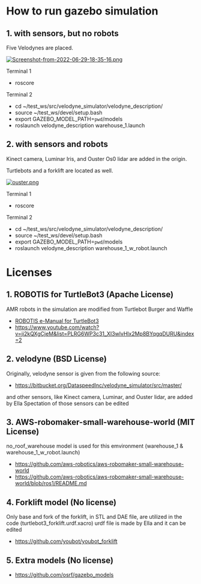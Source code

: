 # How to run gazebo simulation
## 1. with sensors, but no robots 
Five Velodynes are placed.

[![Screenshot-from-2022-06-29-18-35-16.png](https://i.postimg.cc/rwwBbMn7/Screenshot-from-2022-06-29-18-35-16.png)](https://postimg.cc/bs4VScjR)


Terminal 1
- roscore

Terminal 2
- cd ~/test_ws/src/velodyne_simulator/velodyne_description/
- source ~/test_ws/devel/setup.bash
- export GAZEBO_MODEL_PATH=`pwd`/models
- roslaunch velodyne_description warehouse_1.launch

## 2. with sensors and robots 
Kinect camera, Luminar Iris, and Ouster Os0 lidar are added in the origin.

Turtlebots and a forklift are located as well.

[![ouster.png](https://i.postimg.cc/44vjxmjr/ouster.png)](https://postimg.cc/yWdLfY1P)

Terminal 1
- roscore

Terminal 2
- cd ~/test_ws/src/velodyne_simulator/velodyne_description/
- source ~/test_ws/devel/setup.bash
- export GAZEBO_MODEL_PATH=`pwd`/models
- roslaunch velodyne_description warehouse_1_w_robot.launch

# Licenses

## 1. ROBOTIS for TurtleBot3 (Apache License)
AMR robots in the simulation are modified from Turtlebot Burger and Waffle
- [ROBOTIS e-Manual for TurtleBot3](http://turtlebot3.robotis.com/)
- https://www.youtube.com/watch?v=ji2kQXgCjeM&list=PLRG6WP3c31_XI3wlvHlx2Mp8BYqgqDURU&index=2



## 2. velodyne (BSD License)
Originally, velodyne sensor is given from the following source:

- https://bitbucket.org/DataspeedInc/velodyne_simulator/src/master/

and other sensors, like Kinect camera, Luminar, and Ouster lidar, are added by Ella
Spectation of those sensors can be edited



## 3. AWS-robomaker-small-warehouse-world (MIT License) 
no_roof_warehouse model is used for this emvironment (warehouse_1 & warehouse_1_w_robot.launch)

- https://github.com/aws-robotics/aws-robomaker-small-warehouse-world
- https://github.com/aws-robotics/aws-robomaker-small-warehouse-world/blob/ros1/README.md



## 4. Forklift model (No license)
Only base and fork of the forklift, in STL and DAE file, are utilized in the code (turtlebot3_forklift.urdf.xacro)
urdf file is made by Ella and it can be edited

- https://github.com/youbot/youbot_forklift



## 5. Extra models (No license)

- https://github.com/osrf/gazebo_models
